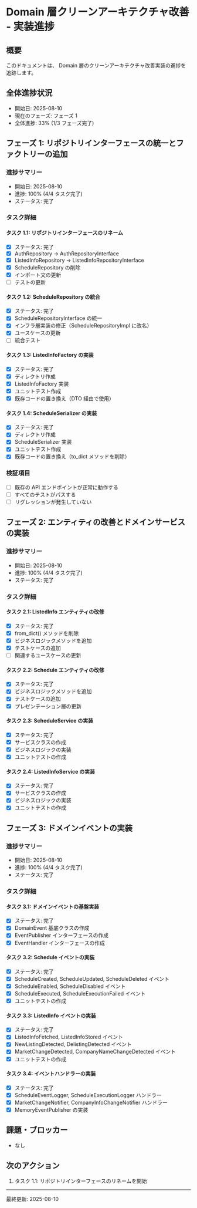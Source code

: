 # Domain 層クリーンアーキテクチャ改善 - 実装進捗

## 概要
このドキュメントは、 Domain 層のクリーンアーキテクチャ改善実装の進捗を追跡します。

## 全体進捗状況
- 開始日: 2025-08-10
- 現在のフェーズ: フェーズ 1
- 全体進捗: 33% (1/3 フェーズ完了)

## フェーズ 1: リポジトリインターフェースの統一とファクトリーの追加

### 進捗サマリー
- 開始日: 2025-08-10
- 進捗: 100% (4/4 タスク完了)
- ステータス: 完了

### タスク詳細

#### タスク 1.1: リポジトリインターフェースのリネーム
- [x] ステータス: 完了
- [x] AuthRepository → AuthRepositoryInterface
- [x] ListedInfoRepository → ListedInfoRepositoryInterface
- [x] ScheduleRepository の削除
- [x] インポート文の更新
- [ ] テストの更新

#### タスク 1.2: ScheduleRepository の統合
- [x] ステータス: 完了
- [x] ScheduleRepositoryInterface の統一
- [x] インフラ層実装の修正（ScheduleRepositoryImpl に改名）
- [x] ユースケースの更新
- [ ] 統合テスト

#### タスク 1.3: ListedInfoFactory の実装
- [x] ステータス: 完了
- [x] ディレクトリ作成
- [x] ListedInfoFactory 実装
- [x] ユニットテスト作成
- [x] 既存コードの置き換え（DTO 経由で使用）

#### タスク 1.4: ScheduleSerializer の実装
- [x] ステータス: 完了
- [x] ディレクトリ作成
- [x] ScheduleSerializer 実装
- [x] ユニットテスト作成
- [x] 既存コードの置き換え（to_dict メソッドを削除）

### 検証項目
- [ ] 既存の API エンドポイントが正常に動作する
- [ ] すべてのテストがパスする
- [ ] リグレッションが発生していない

## フェーズ 2: エンティティの改善とドメインサービスの実装

### 進捗サマリー
- 開始日: 2025-08-10
- 進捗: 100% (4/4 タスク完了)
- ステータス: 完了

### タスク詳細

#### タスク 2.1: ListedInfo エンティティの改修
- [x] ステータス: 完了
- [x] from_dict() メソッドを削除
- [x] ビジネスロジックメソッドを追加
- [x] テストケースの追加
- [ ] 関連するユースケースの更新

#### タスク 2.2: Schedule エンティティの改修
- [x] ステータス: 完了
- [x] ビジネスロジックメソッドを追加
- [x] テストケースの追加
- [x] プレゼンテーション層の更新

#### タスク 2.3: ScheduleService の実装
- [x] ステータス: 完了
- [x] サービスクラスの作成
- [x] ビジネスロジックの実装
- [x] ユニットテストの作成

#### タスク 2.4: ListedInfoService の実装
- [x] ステータス: 完了
- [x] サービスクラスの作成
- [x] ビジネスロジックの実装
- [x] ユニットテストの作成

## フェーズ 3: ドメインイベントの実装

### 進捗サマリー
- 開始日: 2025-08-10
- 進捗: 100% (4/4 タスク完了)
- ステータス: 完了

### タスク詳細

#### タスク 3.1: ドメインイベントの基盤実装
- [x] ステータス: 完了
- [x] DomainEvent 基底クラスの作成
- [x] EventPublisher インターフェースの作成
- [x] EventHandler インターフェースの作成

#### タスク 3.2: Schedule イベントの実装
- [x] ステータス: 完了
- [x] ScheduleCreated, ScheduleUpdated, ScheduleDeleted イベント
- [x] ScheduleEnabled, ScheduleDisabled イベント
- [x] ScheduleExecuted, ScheduleExecutionFailed イベント
- [x] ユニットテストの作成

#### タスク 3.3: ListedInfo イベントの実装
- [x] ステータス: 完了
- [x] ListedInfoFetched, ListedInfoStored イベント
- [x] NewListingDetected, DelistingDetected イベント
- [x] MarketChangeDetected, CompanyNameChangeDetected イベント
- [x] ユニットテストの作成

#### タスク 3.4: イベントハンドラーの実装
- [x] ステータス: 完了
- [x] ScheduleEventLogger, ScheduleExecutionLogger ハンドラー
- [x] MarketChangeNotifier, CompanyInfoChangeNotifier ハンドラー
- [x] MemoryEventPublisher の実装

## 課題・ブロッカー
- なし

## 次のアクション
1. タスク 1.1: リポジトリインターフェースのリネームを開始

---
最終更新: 2025-08-10
